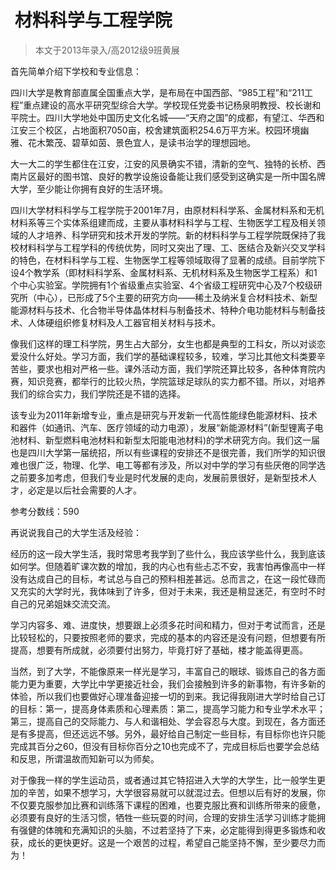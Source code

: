 
# ​ 材料科学与工程学院  

> 本文于2013年录入/高2012级9班黄展  

首先简单介绍下学校和专业信息：

四川大学是教育部直属全国重点大学，是布局在中国西部、“985工程”和“211工程”重点建设的高水平研究型综合大学。学校现任党委书记杨泉明教授、校长谢和平院士。四川大学地处中国历史文化名城——“天府之国”的成都，有望江、华西和江安三个校区，占地面积7050亩，校舍建筑面积254.6万平方米。校园环境幽雅、花木繁茂、碧草如茵、景色宜人，是读书治学的理想园地。

大一大二的学生都住在江安，江安的风景确实不错，清新的空气、独特的长桥、西南片区最好的图书馆、良好的教学设施设备能让我们感受到这确实是一所中国名牌大学，至少能让你拥有良好的生活环境。

四川大学材料科学与工程学院于2001年7月，由原材料科学系、金属材料系和无机材料系等三个实体系组建而成，主要从事材料科学与工程、生物医学工程及相关领域的人才培养、科学研究和技术开发的学院。新的材料科学与工程学院既保持了我校材料科学与工程学科的传统优势，同时又突出了理、工、医结合及新兴交叉学科的特色，在材料科学与工程、生物医学工程等领域取得了显著的成绩。目前学院下设4个教学系（即材料科学系、金属材料系、无机材料系及生物医学工程系）和1个中心实验室。学院拥有1个省级重点实验室、4个省级工程研究中心及7个校级研究所（中心），已形成了5个主要的研究方向——稀土及纳米复合材料技术、新型能源材料与技术、化合物半导体晶体材料与制备技术、特种介电功能材料与制备技术、人体硬组织修复材料及人工器官相关材料与技术。

像我们这样的理工科学院，男生占大部分，女生也都是典型的工科女，所以对谈恋爱没什么好处。学习方面，我们学的基础课程较多，较难，学习比其他文科类要辛苦些，要求也相对严格一些。课外活动方面，我们学院还算比较多，各种体育院内赛，知识竞赛，都举行的比较火热，学院篮球足球队的实力都不错。所以，对培养我们的综合实力，我们学院还是不错的选择。

该专业为2011年新增专业，重点是研究与开发新一代高性能绿色能源材料、技术和器件（如通讯、汽车、医疗领域的动力电源），发展“新能源材料”(新型锂离子电池材料、新型燃料电池材料和新型太阳能电池材料)的学术研究方向。我们这一届也是四川大学第一届统招，所以有些课程的安排还不是很完善，我们所学的知识很难也很广泛，物理、化学、电工等都有涉及，所以对中学的学习有些厌倦的同学选之前要多加考虑，但我们专业是时代发展的走向，发展前景很好，是新型技术人才，必定是以后社会需要的人才。

参考分数线：590

再说说我自己的大学生活及经验：

经历的这一段大学生活，我时常思考我学到了些什么，我应该学些什么，我到底该如何学。但随着旷课次数的增加，我的内心也有些忐忑不安，我害怕再像高中一样没有达成自己的目标，考试总与自己的预料相差甚远。总而言之，在这一段忙碌而又充实的大学时光，我体味到了许多，但对于未来，我还是稍显迷茫，有空时不时自己的兄弟姐妹交流交流。

学习内容多、难、进度快，想要跟上必须多花时间和精力，但对于考试而言，还是比较轻松的，只要按照老师的要求，完成的基本的内容还是没有问题，但想要有所提高，想要有所成就，必须要付出努力，毕竟打好了基础，楼才能盖得更高。

当然，到了大学，不能像原来一样光是学习，丰富自己的眼球、锻炼自己的各方面能力更为重要，大学比中学更接近社会，我们会接触到许多的新事物，有许多新的体验，所以我们也要做好心理准备迎接一切的到来。我记得我刚进大学时给自己订的目标：第一，提高身体素质和心理素质：第二，提高学习能力和专业学术水平；第三，提高自己的交际能力、与人和谐相处、学会容忍与大度。到现在，各方面还是有多提高，但还远远不够。另外，最好给自己制定一些目标，有目标你也许只能完成其百分之60，但没有目标你百分之10也完成不了，完成目标后也要学会总结和反思，所谓温故而知新可以为师矣。

对于像我一样的学生运动员，或者通过其它特招进入大学的大学生，比一般学生更加的辛苦，如果不想学习，大学很容易就可以就混过去。但想以后有好的发展，你不仅要克服参加比赛和训练落下课程的困难，也要克服比赛和训练所带来的疲惫，必须要有良好的生活习惯，牺牲一些玩耍的时间，合理的安排生活学习训练才能拥有强健的体魄和充满知识的头脑，不过若坚持了下来，必定能得到得更多锻炼和收获，成长的更快更好。这是一个艰苦的过程，希望自己能坚持不懈，至少要尽力而为！


